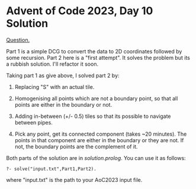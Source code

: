 # Advent of Code 2023, Day 10 Solution

[Question.](https://adventofcode.com/2023/day/10)

Part 1 is a simple DCG to convert the data to 2D
coordinates followed by some recursion. Part 2
here is a "first attempt". It solves the problem
but its a rubbish solution. I'll refactor it soon.

Taking part 1 as give above, I solved part 2 by:

1. Replacing "S" with an actual tile.

2. Homogenising all points which are not a boundary
point, so that all points are either in the boundary
or not.

2. Adding in-between (+/- 0.5) tiles so that its
possible to navigate between pipes.

4. Pick any point, get its connected component
(takes ~20 minutes). The points in that component
are either in the boundary or they are not. If
not, the boundary points are the complement of it.

Both parts of the solution are in *solution.prolog*.
You can use it as follows:

```
?- solve("input.txt",Part1,Part2).
```

where "input.txt" is the path to your AoC2023 input
file.

